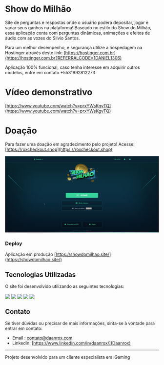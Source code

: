 
# Show do Milhão

Site de perguntas e respostas onde o usuário poderá depositar, jogar e sacar seus ganhos na plataforma!
Baseado no estilo do Show do Milhão, essa aplicação conta com perguntas dinâmicas, animações e efeitos de audio com as vozes do Silvio Santos.

Para um melhor desempenho, e segurança utilize a hospedagem na Hostinger através deste link: [https://hostinger.com.br](https://hostinger.com.br?REFERRALCODE=1DANIEL1306)

Aplicação 100% funcional, caso tenha interesse em adquirir outros modelos, entre em contato +5531992812273

# Vídeo demonstrativo
[https://www.youtube.com/watch?v=prxYWsKgvTQ](https://www.youtube.com/watch?v=prxYWsKgvTQ)

# Doação

Para fazer uma doação em agradecimento pelo projeto! Acesse: [https://roxcheckout.shop](https://roxcheckout.shop)


![Show do Milhão](front_example.jpg)

### Deploy
Aplicação em produção [https://showdomilhao.site/](https://showdomilhao.site/)


## Tecnologias Utilizadas

O site foi desenvolvido utilizando as seguintes tecnologias:

<div>
  <img align="center" src="https://img.shields.io/badge/HTML5-E34F26?style=for-the-badge&logo=html5&logoColor=white"/>
  <img align="center" src="https://img.shields.io/badge/CSS3-1572B6?style=for-the-badge&logo=css3&logoColor=white"/>
  <img align="center" src="https://img.shields.io/badge/JavaScript-F7DF1E?style=for-the-badge&logo=javascript&logoColor=black"/>
  <img align="center" src="https://img.shields.io/badge/PHP-777BB4?style=for-the-badge&logo=php&logoColor=white"/>
  <img align="center" src="https://img.shields.io/badge/MySQL-4479A1?style=for-the-badge&logo=mysql&logoColor=white"/>
</div>


## Contato
Se tiver dúvidas ou precisar de mais informações, sinta-se à vontade para entrar em contato:
- Email : [contato@daanrox.com](mailto:contato@daanrox.com)
- LinkedIn: [https://www.linkedin.com/in/daanrox/](Daanrox)

--- 

Projeto desenvolvido para um cliente especialista em iGaming
